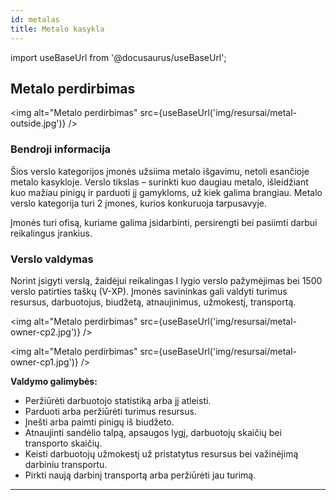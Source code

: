```yaml
---
id: metalas
title: Metalo kasykla
---
```


import useBaseUrl from '@docusaurus/useBaseUrl';


## Metalo perdirbimas

<img alt="Metalo perdirbimas" src={useBaseUrl('img/resursai/metal-outside.jpg')} />

### Bendroji informacija

Šios verslo kategorijos įmonės užsiima metalo išgavimu, netoli esančioje metalo kasykloje. Verslo tikslas – surinkti kuo daugiau metalo, išleidžiant kuo mažiau pinigų ir parduoti jį gamykloms, už kiek galima brangiau. Metalo verslo kategorija turi 2 įmones, kurios konkuruoja tarpusavyje.

Įmonės turi ofisą, kuriame galima įsidarbinti, persirengti bei pasiimti darbui reikalingus įrankius.

### Verslo valdymas

Norint įsigyti verslą, žaidėjui reikalingas I lygio verslo pažymėjimas bei 1500 verslo patirties taškų (V-XP). Įmonės savininkas gali valdyti turimus resursus, darbuotojus, biudžetą, atnaujinimus, užmokestį, transportą.

<img alt="Metalo perdirbimas" src={useBaseUrl('img/resursai/metal-owner-cp2.jpg')} />

<img alt="Metalo perdirbimas" src={useBaseUrl('img/resursai/metal-owner-cp1.jpg')} />

**Valdymo galimybės:**
* Peržiūrėti darbuotojo statistiką arba jį atleisti.
* Parduoti arba peržiūrėti turimus resursus.
* Įnešti arba paimti pinigų iš biudžeto.
* Atnaujinti sandėlio talpą, apsaugos lygį, darbuotojų skaičių bei transporto skaičių.
* Keisti darbuotojų užmokestį už pristatytus resursus bei važinėjimą darbiniu transportu.
* Pirkti naują darbinį transportą arba peržiūrėti jau turimą.

---
